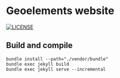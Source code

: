 # Geoelements website

[![LICENSE](https://img.shields.io/badge/license-MIT-lightgrey.svg?style=flat-square)](https://raw.githubusercontent.com/geoelements/geoelements.github.io/main/LICENSE)

## Build and compile

```
bundle install --path="./vendor/bundle"
bundle exec jekyll build
bundle exec jekyll serve --incremental
```

